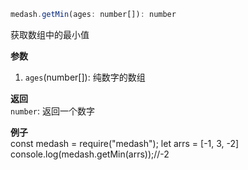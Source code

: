 ```js
medash.getMin(ages: number[]): number 
```
获取数组中的最小值

**参数**  
1. `ages`(number[]): 纯数字的数组 
  
**返回**        
`number`: 返回一个数字  

**例子**  
<me-embed>
const medash = require("medash");
let arrs = [-1, 3, -2]
console.log(medash.getMin(arrs));//-2
</me-embed>
```js

```

